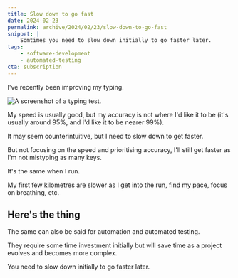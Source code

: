 ```yaml
---
title: Slow down to go fast
date: 2024-02-23
permalink: archive/2024/02/23/slow-down-to-go-fast
snippet: |
    Somtimes you need to slow down initially to go faster later.
tags:
    - software-development
    - automated-testing
cta: subscription
---
```


I've recently been improving my typing.

![A screenshot of a typing test.]({{site.assets_url}}/assets/images/daily-emails/typing.png)

My speed is usually good, but my accuracy is not where I'd like it to be (it's usually around 95%, and I'd like it to be nearer 99%).

It may seem counterintuitive, but I need to slow down to get faster.

But not focusing on the speed and prioritising accuracy, I'll still get faster as I'm not mistyping as many keys.

It's the same when I run.

My first few kilometres are slower as I get into the run, find my pace, focus on breathing, etc.

## Here's the thing

The same can also be said for automation and automated testing.

They require some time investment initially but will save time as a project evolves and becomes more complex.

You need to slow down initially to go faster later.
